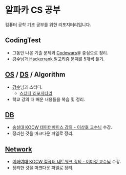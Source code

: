 # 알파카 CS 공부
컴퓨터 공학 기초 공부를 위한 리포지터리입니다.

## CodingTest
- 그동안 나온 기출 문제와 [Codewars](https://www.codewars.com)을 중심으로 정리.
- [강수](https://github.com/oaksong)님과 [Hackerrank](https://www.hackerrank.com/domains/algorithms) 알고리즘 문제를 5개씩 풀기. 

## [OS](https://github.com/wnstkdyu/CSStudy/tree/master/OS) / [DS](https://github.com/wnstkdyu/CSStudy/tree/master/DS) / Algorithm
- [강수](https://github.com/oaksong)님과 스터디.
  - [스터디 리포지터리](https://github.com/oaksong/AlpacaCSStudy)
- 학교 강의 때 배운 내용들을 복습 및 정리.

## [DB](https://github.com/wnstkdyu/CSStudy/tree/master/DB)
- [숭실대 KOCW 데이터베이스 강의 - 이상호 교수님](http://www.kocw.net/home/search/kemView.do?kemId=1132753) 수강.
- 정리한 것을 마크다운 파일로 정리.

## [Network](https://github.com/wnstkdyu/CSStudy/tree/master/Network)
- [이화여대 KOCW 컴퓨터 네트워크 강의 - 이미정 교수님](http://www.kocw.net/home/search/kemView.do?kemId=1046412) 수강.
- 정리한 것을 마크다운 파일로 정리.